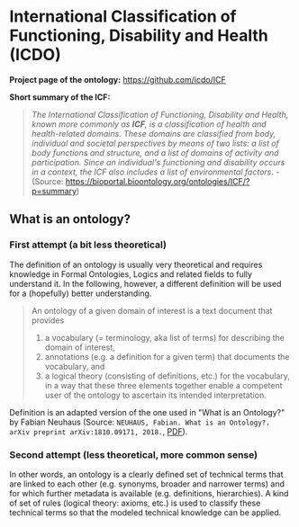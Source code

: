# International Classification of Functioning, Disability and Health (ICDO)

**Project page of the ontology:** https://github.com/icdo/ICF

**Short summary of the ICF:**

> *The International Classification of Functioning, Disability and Health, known more commonly as **ICF**, is a classification of health and health-related domains. These domains are classified from body, individual and societal perspectives by means of two lists: a list of body functions and structure, and a list of domains of activity and participation. Since an individual's functioning and disability occurs in a context, the ICF also includes a list of environmental factors.* - (Source: https://bioportal.bioontology.org/ontologies/ICF/?p=summary)

## What is an ontology?

### First attempt (a bit less theoretical)

The definition of an ontology is usually very theoretical and requires knowledge in Formal Ontologies, Logics and related fields to fully understand it.
In the following, however, a different definition will be used for a (hopefully) better understanding.

> An ontology of a given domain of interest is a text document that provides
> 1. a vocabulary (= terminology, aka list of terms) for describing the domain of interest,
> 2. annotations (e.g. a definition for a given term) that documents the vocabulary, and
> 3. a logical theory (consisting of definitions, etc.) for the vocabulary, in a way that these three elements together enable a competent user of the ontology to ascertain its intended interpretation.

Definition is an adapted version of the one used in "What is an Ontology?" by Fabian Neuhaus (Source: `NEUHAUS, Fabian. What is an Ontology?. arXiv preprint arXiv:1810.09171, 2018.`, [PDF](https://arxiv.org/abs/1810.09171)).

### Second attempt (less theoretical, more common sense)

In other words, an ontology is a clearly defined set of technical terms that are linked to each other (e.g. synonyms, broader and narrower terms) and for which further metadata is available (e.g. definitions, hierarchies). A kind of set of rules (logical theory: axioms, etc.) is used to classify these technical terms so that the modeled technical knowledge can be applied.

